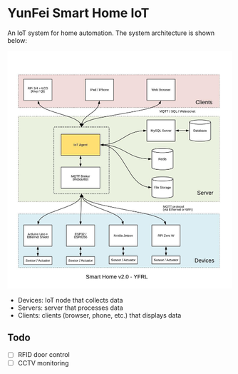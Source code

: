 # YunFei Smart Home IoT

An IoT system for home automation. The system architecture is shown below:

![](doc/smart-home-arch-v2.0.jpeg)

- Devices: IoT node that collects data
- Servers: server that processes data
- Clients: clients (browser, phone, etc.) that displays data



## Todo

- [ ] RFID door control
- [ ] CCTV monitoring